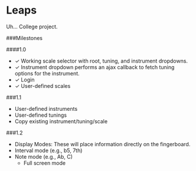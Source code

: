 Leaps
=====

Uh... College project.


###Milestones

####1.0
 * &#x2713; Working scale selector with root, tuning, and instrument dropdowns.
  * &#x2713; Instrument dropdown performs an ajax callback to fetch tuning options for the instrument.
 * &#x2713; Login
  * &#x2713; User-defined scales
	
###1.1
 * User-defined instruments
 * User-defined tunings
 * Copy existing instrument/tuning/scale

###1.2
 * Display Modes: These will place information directly on the fingerboard.
  * Interval mode (e.g., b5, 7th)
  * Note mode (e.g., Ab, C)
	* Full screen mode
	